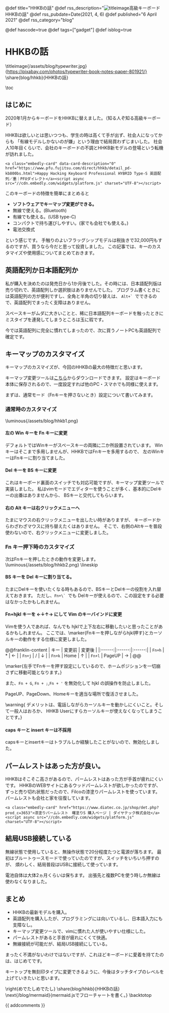 @def title="HHKBの話"
@def rss_description="![titleimage](https://www.pfu.fujitsu.com/direct/hhkb/images/detail_pd-kb800bs-1.jpg)高級キーボードHHKBの話"
@def rss_pubdate=Date(2021, 4, 6)
@def published="6 April 2021"
@def rss_category="blog"

@def hascode=true
@def tags=["gadget"]
@def isblog=true

# HHKBの話

\titleimage{/assets/blog/typewriter.jpg}{https://pixabay.com/photos/typewriter-book-notes-paper-801921/}
\share{blog/hhkb}{HHKBの話}

\toc
## はじめに
2020年1月からキーボードをHHKBに替えました。（知る人ぞ知る高級キーボード）

HHKBは欲しいとは思いつつも、学生の時は高くて手が出ず、社会人になってからも
「有線モデルしかないのが嫌」という理由で結局買わずじまいした。
社会人10年目くらいで、会社のキーボードの不調とHHKB新モデルの登場という転機が訪れました。

~~~
<a class="embedly-card" data-card-description="0" href="https://www.pfu.fujitsu.com/direct/hhkb/detail_pd-kb800bs.html">Happy Hacking Keyboard Professional HYBRID Type-S 英語配列／墨｜PFUダイレクト</a><script async src="//cdn.embedly.com/widgets/platform.js" charset="UTF-8"></script>
~~~

このキーボードの特徴を簡単にまとめると

- **ソフトウェアでキーマップ変更ができる。**
- 無線で使える。(Bluetooth)
- 有線でも使える。(USB type-C)
- コンパクトで持ち運びしやすい。(家でも会社でも使える。)
- 電池交換式

という感じです。
手触りのよいフラッグシップモデルは税抜きで32,000円もするのですが、買うなら今だと思って投資しました。
この記事では、キーのカスタマイズや使用感についてまとめておきます。

## 英語配列か日本語配列か

私が購入を決めたのは発売日から1か月後でした。その時には、日本語配列版は売り切れで、英語配列しか選択肢はありませんでした。
プログラム書くときには英語配列の方が便利ですし、全角と半角の切り替えは、
`` Alt+`  ``でできるので、英語配列でまったく支障はありません。

スペースキーがムダに大きいことと、稀に日本語配列キーボードを触ったときに
ミスタイプを連発してしまうところは玉に瑕です。

今では英語配列に完全に慣れてしまったので、次に買うノートPCも英語配列で確定です。

## キーマップのカスタマイズ

キーマップのカスマイズが、今回のHHKBの最大の特徴だと思います。

キーマップ変更ツールは[こちら](https://happyhackingkb.com/jp/download/)からダウンロードできます。
設定はキーボード本体に保存されるので、一度設定すれば他のPC・スマホでも同様に使えます。

まずは、通常モード（Fnキーを押さないとき）設定について書いてみます。

### 通常時のカスタマイズ

\luminous{/assets/blog/hhkb1.png}

#### 左の Win キーを Fn キーに変更

デフォルトではWinキーがスペースキーの両隣に二か所設置されています。
Winキーはそこまで多用しませんが、HHKBではFnキーを多用するので、
左のWinキーはFnキーに割り当てました。

#### Del キーを BS キーに変更

これはキーボード裏面のスイッチでも対応可能ですが、キーマップ変更ツールで実装しました。
私はvimモードでエディターを使うことが多く、基本的にDelキーの出番はありませんから、
BSキーと交代してもらいます。

#### 右の Alt キーは右クリックメニューへ

たまにマウスの右クリックメニューを出したい時がありますが、
キーボードからわざわざマウスに持ち替えたくはありません。
そこで、右側のAltキーを普段使わないので、右クリックメニューに変更しました。

### Fn キー押下時のカスタマイズ

次はFnキーを押したときの動作を変更します。
\luminous{/assets/blog/hhkb2.png}
\lineskip

#### BS キーを Del キーに割り当てる。

たまにDelキーを使いたくなる時もあるので、BSキーとDelキーの役割を入れ替えておきます。
ただし、`` Fn+\`  ``でも Delキーが使えるので、この設定をする必要はなかったかもしれません。

#### Fn+hjkl キーを ←↓↑→ にして Vim のキーバインドに変更

Vimを使う人であれば、なんでも hjklで上下左右に移動したいと思ったことがあるかもしれません。
ここでは、\marker{Fnキーを押しながらhjkl押す}とカーソルキーの動作をする仕様に変更しました。

@@franklin-content
| キー   | 変更前 | 変更後 |
|:------:|:------:|:------:|
| `Fn+h` | \*     | ←      |
| `Fn+j` | /      | ↓      |
| `Fn+k` | Home   | ↑      |
| `Fn+l` | PageUP | →      |
@@

\marker{左手でFnキーを押す設定にしているので、ホームポジションを一切崩さずに移動可能となります。}

また、`Fn + G`, `Fn + ;`,`Fn + '` を無効化して hjkl の誤操作を防止しました。

PageUP、PageDown、Homeキーを適当な場所で復活させました。

\warning{
デメリットは、電話しながらカーソルキーを動かしにくいこと。そして一般人はおろか、
HHKB Userにすらカーソルキーが使えなくなってしまうことです。}

#### caps キーと insert キーは不採用

capsキーとinsertキーはトラブルしか経験したことがないので、無効化しました。

## パームレストはあった方が良い。

HHKBはそこそこ高さがあるので、パームレストはあった方が手首が疲れにくいです。
HHKBのWEBサイトにあるウッドパームレストが欲しかったのですが、
ずっと売り切れ状態だったので、Filcoの漆塗りパームレストを使っています。
パームレストも会社と家を往復しています。

~~~
<a class="embedly-card" href="https://www.diatec.co.jp/shop/det.php?prod_c=3653">漆塗りパームレスト　曙塗りS 購入ページ | ダイヤテック株式会社</a><script async src="//cdn.embedly.com/widgets/platform.js" charset="UTF-8"></script>
~~~

## 結局USB接続している

無線状態で使用していると、無操作状態で20分程度たつと電源が落ちます。
最初はブルートゥースモードで使っていたのですが、スイッチをいちいち押すのが、
煩わしく、結局普段はUSBに接続して使っています。

電池自体は大体2ヵ月くらいは保ちます。
出張先と複数PCを使う時しか無線は使わなくなりました。

## まとめ

- HHKBの最新モデルを購入。
- 英語配列を購入したが、プログラミングには向いているし、日本語入力にも支障なし。
- キーマップ変更ツールで、vimに慣れた人が使いやすい仕様にした。
- パームレストがあると手首が疲れにくくて快適。
- 無線接続が可能だが、結局USB接続にしている。

まったく不満がないわけではないですが、これほどキーボードに愛着を持てたのは、はじめてです。

キートップを無刻印タイプに変更できるように、今後はタッチタイプのレベルを上げていきたいと思います。

\right{めでたしめでたし}
\share{blog/hhkb}{HHKBの話}
\next{/blog/mermaid}{mermaid.jsでフローチャートを書く。}
\backtotop

{{ addcomments }}